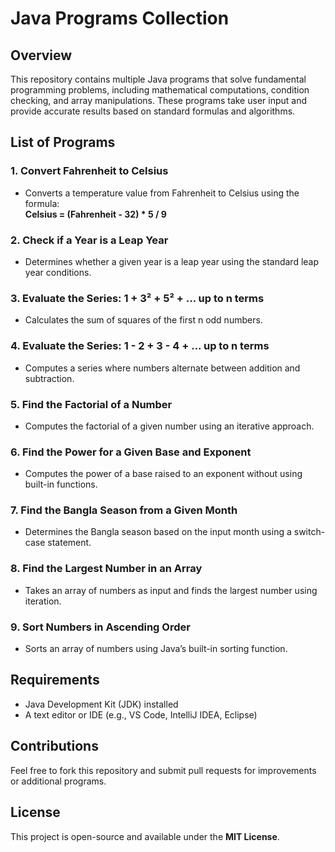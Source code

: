 # Java Programs Collection

## Overview
This repository contains multiple Java programs that solve fundamental programming problems, including mathematical computations, condition checking, and array manipulations. These programs take user input and provide accurate results based on standard formulas and algorithms.

## List of Programs

### 1. Convert Fahrenheit to Celsius
- Converts a temperature value from Fahrenheit to Celsius using the formula:  
  **Celsius = (Fahrenheit - 32) * 5 / 9**

### 2. Check if a Year is a Leap Year
- Determines whether a given year is a leap year using the standard leap year conditions.

### 3. Evaluate the Series: 1 + 3² + 5² + ... up to n terms
- Calculates the sum of squares of the first n odd numbers.

### 4. Evaluate the Series: 1 - 2 + 3 - 4 + ... up to n terms
- Computes a series where numbers alternate between addition and subtraction.

### 5. Find the Factorial of a Number
- Computes the factorial of a given number using an iterative approach.

### 6. Find the Power for a Given Base and Exponent
- Computes the power of a base raised to an exponent without using built-in functions.

### 7. Find the Bangla Season from a Given Month
- Determines the Bangla season based on the input month using a switch-case statement.

### 8. Find the Largest Number in an Array
- Takes an array of numbers as input and finds the largest number using iteration.

### 9. Sort Numbers in Ascending Order
- Sorts an array of numbers using Java’s built-in sorting function.

## Requirements
- Java Development Kit (JDK) installed
- A text editor or IDE (e.g., VS Code, IntelliJ IDEA, Eclipse)

## Contributions
Feel free to fork this repository and submit pull requests for improvements or additional programs.

## License
This project is open-source and available under the **MIT License**.

